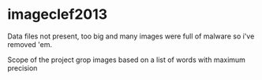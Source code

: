 # imageclef2013

Data files not present, too big and many images were full of malware so i've removed 'em.

Scope of the project grop images based on a list of words with maximum precision
